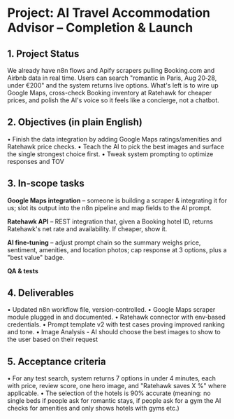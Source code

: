 # Project: AI Travel Accommodation Advisor – Completion & Launch

## 1. Project Status

We already have n8n flows and Apify scrapers pulling Booking.com and Airbnb data in real time. Users can search "romantic in Paris, Aug 20‑28, under €200" and the system returns live options. What's left is to wire up Google Maps, cross-check Booking inventory at Ratehawk for cheaper prices, and polish the AI's voice so it feels like a concierge, not a chatbot.

## 2. Objectives (in plain English)

• Finish the data integration by adding Google Maps ratings/amenities and Ratehawk price checks.
• Teach the AI to pick the best images and surface the single strongest choice first.
• Tweak system prompting to optimize responses and TOV 

## 3. In‑scope tasks

**Google Maps integration** – someone is building a scraper & integrating it for us; slot its output into the n8n pipeline and map fields to the AI prompt.

**Ratehawk API** – REST integration that, given a Booking hotel ID, returns Ratehawk's net rate and availability. If cheaper, show it.

**AI fine‑tuning** – adjust prompt chain so the summary weighs price, sentiment, amenities, and location photos; cap response at 3 options, plus a "best value" badge.

**QA & tests** 

## 4. Deliverables

• Updated n8n workflow file, version‑controlled.
• Google Maps scraper module plugged in and documented.
• Ratehawk connector with env‑based credentials.
• Prompt template v2 with test cases proving improved ranking and tone.
• Image Analysis - AI should choose the best images to show to the user based on their request  

## 5. Acceptance criteria

• For any test search, system returns 7 options in under 4 minutes, each with price, review score, one hero image, and "Ratehawk saves X %" where applicable.
• The selection of the hotels is 90% accurate (meaning: no single beds if people ask for romantic stays, if people ask for a gym the AI checks for amenities and only shows hotels with gyms etc.)